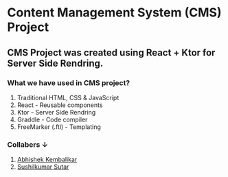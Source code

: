 # Content Management System (CMS) Project

## CMS Project was created using React + Ktor for Server Side Rendring.

### What we have used in CMS project?

1. Traditional HTML, CSS & JavaScript
2. React - Reusable components
3. Ktor - Server Side Rendring
4. Graddle - Code compiler
5. FreeMarker (.ftl) - Templating

### Collabers &darr;

1. [Abhishek Kembalikar](https://github.com/AbhiSH0919)
2. [Sushilkumar Sutar](https://github.com/dev-skumar)

